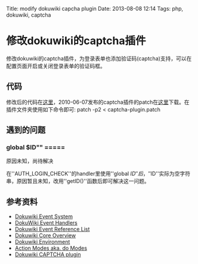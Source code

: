Title: modify dokuwiki capcha plugin
Date: 2013-08-08 12:14
Tags: php, dokuwiki, captcha

# 修改dokuwiki的captcha插件

修改dokuwiki的captcha插件，为登录表单也添加验证码(captcha)支持，可以在配置页面开启或关闭登录表单的验证码框。

## 代码

修改后的代码在[这里](https///github.com/wilbur-ma/dokuwiki-tweak/tree/master/plugin-captcha)，2010-06-07发布的captcha插件的patch在[这里](https///raw.github.com/wilbur-ma/dokuwiki-tweak/master/patch/captcha-plugin.patch)下载。在插件文件夹使用如下命令即可:
    patch -p2 < captcha-plugin.patch
## 遇到的问题

###  global $ID"" =====
原因未知，尚待解决

在''AUTH_LOGIN_CHECK''的handler里使用''global $ID''后，''$ID''实际为空字符串，原因暂且未知，改用''getID()''函数后即可解决这一问题。
## 参考资料

*  [Dokuwiki Event System](doku>devel/events)
*  [DokuWiki Event Handlers](doku>devel/event_handlers)
*  [Dokuwiki Event Reference List](doku>devel/events_list)
*  [Dokuwiki Core Overview](doku>devel/overview)
*  [Dokuwiki Environment](doku>devel/environment)
*  [Action Modes aka. do Modes](doku>devel/action_modes)
*  [Dokuwiki CAPTCHA plugin](doku>plugin/captcha)

